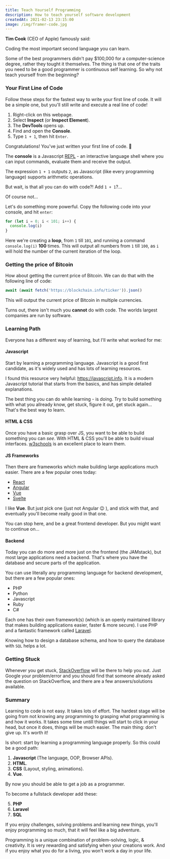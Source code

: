```yaml
---
title: Teach Yourself Programming
description: How to teach yourself software development
createdAt: 2021-02-13 23:15:00
image: /img/framer-code.jpg
---
```



**Tim Cook** (CEO of Apple) famously said:

<quote>
Coding the most important second language you can learn.
</quote>

Some of the best programmers didn't pay $100,000 for a computer-science degree, rather they tought it themselves. The thing is that one of the traits you need to be a good programmer is continuous self learning. So why not teach yourself from the beginning?

### Your First Line of Code

Follow these steps for the fastest way to write your first line of code. It will be a simple one, but you'll still write and execute a real line of code!

1. Right-click on this webpage.
2. Select **Inspect** (or **Inspect Element**).
3. The **DevTools** opens up.
4. Find and open the **Console**. <nuxt-img src="/img/console.png" class="rounded-md"></nuxt-img>
5. Type `1 + 1`, then hit `Enter`. <nuxt-img src="/img/console2.png" class="rounded-md"></nuxt-img>

Congratulations! You've just written your first line of code. 🎉

The **console** is a Javascript [REPL](https://en.wikipedia.org/wiki/Read%E2%80%93eval%E2%80%93print_loop) - an interactive language shell where you can input commands, evaluate them and receive the output.

The expression `1 + 1` outputs `2`, as Javascript (like every programming language) supports arithmetic operations.

But wait, is that all you can do with code?! Add `1 + 1`?...

Of course not...

Let's do something more powerful. Copy the following code into your console, and hit `enter`:

```js
for (let i = 0; i < 101; i++) {
  console.log(i)
}
```

Here we're creating a **loop**, from `1` till `101`, and running a command `console.log(i)` **100** times. This will output all numbers from `1` till `100`, as `i` will hold the number of the current iteration of the loop.

### Getting the price of Bitcoin

How about getting the current price of Bitcoin. We can do that with the following line of code:

```js
await (await fetch('https://blockchain.info/ticker')).json()
```

This will output the current price of Bitcoin in multiple currencies.

Turns out, there isn't much you **cannot** do with code. The worlds largest companies are run by software.

### Learning Path

Everyone has a different way of learning, but I'll write what worked for me:

#### Javascript

Start by learning a programming language. Javascript is a good first candidate, as it's widely used and has lots of learning resources.

I found this resource very helpful: https://javascript.info. It is a modern Javascript tutorial that starts from the basics, and has simple detailed explanations.

The best thing you can do while learning - is doing. Try to build something with what you allready know, get stuck, figure it out, get stuck again... That's the best way to learn.

#### HTML & CSS

Once you have a basic grasp over JS, you want to be able to build something you can _see_. With HTML & CSS you'll be able to build visual interfaces. [w3schools](https://www.w3schools.com) is an excellent place to learn them.

#### JS Frameworks

Then there are frameworks which make building large applications much easier. There are a few popular ones today:

- [React](https://reactjs.org/)
- [Angular](https://angularjs.org/)
- [Vue](https://vuejs.org/)
- [Svelte](https://svelte.dev/)

I like **Vue**. But just pick one (just not Angular 😉 ), and stick with that, and eventually you'll become really good in that one.

You can stop here, and be a great frontend developer. But you might want to continue on...

#### Backend

 Today you can do more and more just on the frontend (the JAMstack), but most large applications need a backend. That's where you have the database and secure parts of the application.

You can use literally any programming language for backend development, but there are a few popular ones:

 - PHP
 - Python
 - Javascript
 - Ruby
 - C#

Each one has their own framework(s) (which is an openly maintained library that makes building applications easier, faster & more secure). I use PHP and a fantastic framework called [Laravel](https://laravel.com/).

Knowing how to design a database schema, and how to query the database with `SQL` helps a lot.

### Getting Stuck

Whenever you get stuck, [StackOverflow](https://stackoverflow.com/) will be there to help you out. Just Google your problem/error and you should find that someone already asked the question on StackOverflow, and there are a few answers/solutions available.

### Summary

Learning to code is not easy. It takes lots of effort. The hardest stage will be going from not knowing any programming to grasping what programming is and how it works. It takes some time untill things will start to click in your head, but once it does, things will be much easier. The main thing: don't give up. It's worth it!

Is short: start by learning a programming language properly. So this could be a good path:
1. **Javascript** (The language, OOP, Browser APIs).
2. **HTML**.
3. **CSS** (Layout, styling, animations).
4. **Vue**.

By now you should be able to get a job as a programmer.

To become a fullstack developer add these:

5. **PHP**
6. **Laravel**
7. **SQL**

If you enjoy challenges, solving problems and learning new things, you'll enjoy programming so much, that it will feel like a big adventure.

Programming is a unique combination of problem-solving, logic, & creativity. It is very rewarding and satisfying when your creations work. And if you enjoy what you do for a living, you won't work a day in your life.

